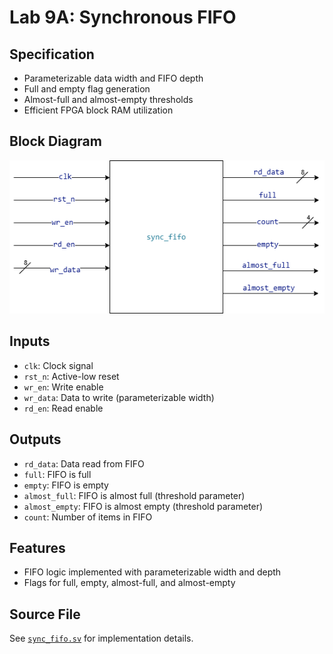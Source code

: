 # Lab 9A: Synchronous FIFO

## Specification
- Parameterizable data width and FIFO depth
- Full and empty flag generation
- Almost-full and almost-empty thresholds
- Efficient FPGA block RAM utilization

## Block Diagram
![Block Diagram](/Muhammad_Boota/lab7/task_1/docx/sync_fifo.png)

## Inputs
- `clk`: Clock signal
- `rst_n`: Active-low reset
- `wr_en`: Write enable
- `wr_data`: Data to write (parameterizable width)
- `rd_en`: Read enable

## Outputs
- `rd_data`: Data read from FIFO
- `full`: FIFO is full
- `empty`: FIFO is empty
- `almost_full`: FIFO is almost full (threshold parameter)
- `almost_empty`: FIFO is almost empty (threshold parameter)
- `count`: Number of items in FIFO

## Features
- FIFO logic implemented with parameterizable width and depth
- Flags for full, empty, almost-full, and almost-empty

## Source File
See [`sync_fifo.sv`](src/sync_fifo.sv) for implementation details.
